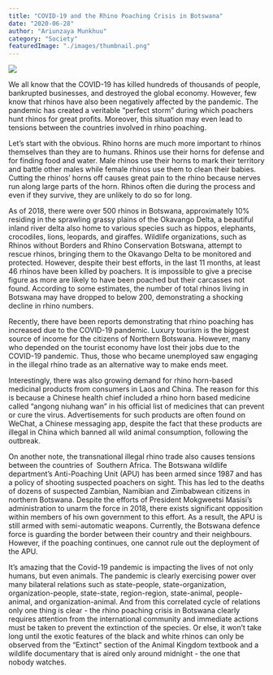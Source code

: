 ```yaml
---
title: "COVID-19 and the Rhino Poaching Crisis in Botswana"
date: "2020-06-28"
author: "Ariunzaya Munkhuu"
category: "Society"
featuredImage: "./images/thumbnail.png"
---
```


![](/images/thumbnail.png)

We all know that the COVID-19 has killed hundreds of thousands of people, bankrupted businesses, and destroyed the global economy. However, few know that rhinos have also been negatively affected by the pandemic. The pandemic has created a veritable “perfect storm” during which poachers hunt rhinos for great profits. Moreover, this situation may even lead to tensions between the countries involved in rhino poaching.

Let’s start with the obvious. Rhino horns are much more important to rhinos themselves than they are to humans. Rhinos use their horns for defense and for finding food and water. Male rhinos use their horns to mark their territory and battle other males while female rhinos use them to clean their babies. Cutting the rhinos’ horns off causes great pain to the rhino because nerves run along large parts of the horn. Rhinos often die during the process and even if they survive, they are unlikely to do so for long. 

As of 2018, there were over 500 rhinos in Botswana, approximately 10% residing in the sprawling grassy plains of the Okavango Delta, a beautiful inland river delta also home to various species such as hippos, elephants, crocodiles, lions, leopards, and giraffes. Wildlife organizations, such as Rhinos without Borders and Rhino Conservation Botswana, attempt to rescue rhinos, bringing them to the Okavango Delta to be monitored and protected. However, despite their best efforts, in the last 11 months, at least 46 rhinos have been killed by poachers. It is impossible to give a precise figure as more are likely to have been poached but their carcasses not found. According to some estimates, the number of total rhinos living in Botswana may have dropped to below 200, demonstrating a shocking decline in rhino numbers. 

Recently, there have been reports demonstrating that rhino poaching has increased due to the COVID-19 pandemic. Luxury tourism is the biggest source of income for the citizens of Northern Botswana. However, many who depended on the tourist economy have lost their jobs due to the COVID-19 pandemic. Thus, those who became unemployed saw engaging in the illegal rhino trade as an alternative way to make ends meet. 

Interestingly, there was also growing demand for rhino horn-based medicinal products from consumers in Laos and China. The reason for this is because a Chinese health chief included a rhino horn based medicine called “angong niuhang wan” in his official list of medicines that can prevent or cure the virus. Advertisements for such products are often found on WeChat, a Chinese messaging app, despite the fact that these products are illegal in China which banned all wild animal consumption, following the outbreak.

On another note, the transnational illegal rhino trade also causes tensions between the countries of  Southern Africa. The Botswana wildlife department’s Anti-Poaching Unit (APU) has been armed since 1987 and has a policy of shooting suspected poachers on sight. This has led to the deaths of dozens of suspected Zambian, Namibian and Zimbabwean citizens in northern Botswana. Despite the efforts of President Mokgweetsi Masisi’s administration to unarm the force in 2018, there exists significant opposition within members of his own government to this effort. As a result, the APU is still armed with semi-automatic weapons. Currently, the Botswana defence force is guarding the border between their country and their neighbours. However, if the poaching continues, one cannot rule out the deployment of the APU.

It’s amazing that the Covid-19 pandemic is impacting the lives of not only humans, but even animals. The pandemic is clearly exercising power over many bilateral relations such as state-people, state-organization, organization-people, state-state, region-region, state-animal, people-animal, and organization-animal. And from this correlated cycle of relations only one thing is clear - the rhino poaching crisis in Botswana clearly requires attention from the international community and immediate actions must be taken to prevent the extinction of the species. Or else, it won’t take long until the exotic features of the black and white rhinos can only be observed from the “Extinct” section of the Animal Kingdom textbook and a wildlife documentary that is aired only around midnight - the one that nobody watches.
